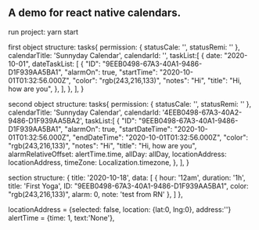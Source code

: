 ## A demo for react native calendars.

run project:
yarn start


first object structure: 
tasks{
  permission: {
    statusCale: '',
    statusRemi: ''
  },
  calendarTitle: 'Sunnyday Calendar',
  calendarId: '',
  taskList:[
    {
      date: "2020-10-01",
      dateTaskList: [
        {
          "ID": "9EEB0498-67A3-40A1-9486-D1F939AA5BA1",
          "alarmOn": true,
          "startTime": "2020-10-01T01:32:56.000Z",
          "color": "rgb(243,216,133)",
          "notes": "Hi",
          "title": "Hi, how are you",
        },
      ],
    },
  ],
}

second object structure: 
tasks{
  permission: {
    statusCale: '',
    statusRemi: ''
  },
  calendarTitle: 'Sunnyday Calendar',
  calendarId: '4EEB0498-67A3-40A2-9486-D1F939AA5BA2',
  taskList:[
    {
      "ID": "9EEB0498-67A3-40A1-9486-D1F939AA5BA1",
      "alarmOn": true,
      "startDateTime": "2020-10-01T01:32:56.000Z",
      "endDateTime": "2020-10-01T01:32:56.000Z",
      "color": "rgb(243,216,133)",
      "notes": "Hi",
      "title": "Hi, how are you",
      alarmRelativeOffset: alertTime.time,
      allDay: allDay,
      locationAddress: locationAddress,
      timeZone: Localization.timezone,
    },
  ],
}

section structure:
{
  title: '2020-10-18', 
  data: [
    {
      hour: '12am', 
      duration: '1h', 
      title: 'First Yoga', 
      ID: "9EEB0498-67A3-40A1-9486-D1F939AA5BA1", 
      color: "rgb(243,216,133)",
      alarm: 0,
      note: 'test from RN'
    },
  ]
},

locationAddress = {selected: false, location: {lat:0, lng:0}, address:''}
alertTime = {time: 1, text:'None'},
